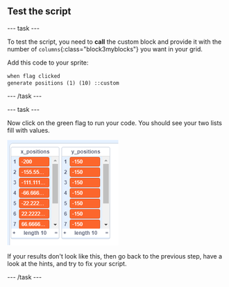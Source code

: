 ## Test the script

\--- task \---

To test the script, you need to **call** the custom block and provide it with the number of `columns`{:class="block3myblocks"} you want in your grid.

Add this code to your sprite:

```blocks3
when flag clicked
generate positions (1) (10) ::custom
```

\--- /task \---

\--- task \---

Now click on the green flag to run your code. You should see your two lists fill with values.

![lists](images/filled_lists.png)

If your results don't look like this, then go back to the previous step, have a look at the hints, and try to fix your script.

\--- /task \---